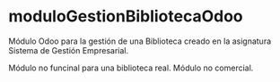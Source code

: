 # moduloGestionBibliotecaOdoo
Módulo Odoo para la gestión de una Biblioteca creado en la asignatura Sistema de Gestión Empresarial.

Módulo no funcinal para una biblioteca real.
Módulo no comercial.
